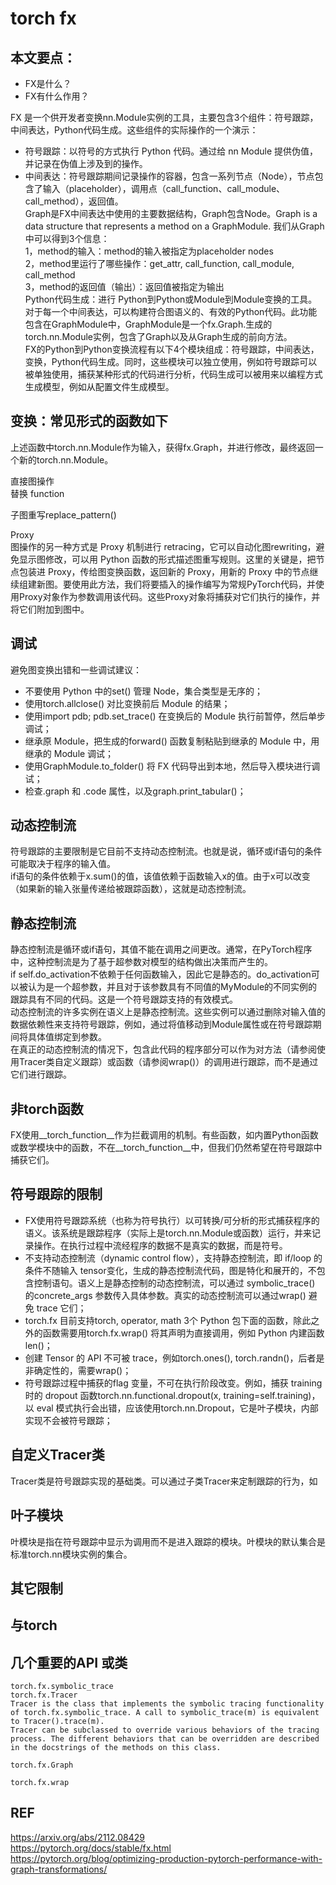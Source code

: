 # torch fx

## 本文要点：   
* FX是什么？   
* FX有什么作用？   

FX 是一个供开发者变换nn.Module实例的工具，主要包含3个组件：符号跟踪，中间表达，Python代码生成。这些组件的实际操作的一个演示：

* 符号跟踪：以符号的方式执行 Python 代码。通过给 nn Module 提供伪值，并记录在伪值上涉及到的操作。  
* 中间表达：符号跟踪期间记录操作的容器，包含一系列节点（Node），节点包含了输入（placeholder），调用点（call_function、call_module、call_method），返回值。    
Graph是FX中间表达中使用的主要数据结构，Graph包含Node。Graph is a data structure that represents a method on a GraphModule. 我们从Graph中可以得到3个信息：   
1，method的输入：method的输入被指定为placeholder nodes     
2，method里运行了哪些操作：get_attr, call_function, call_module, call_method     
3，method的返回值（输出）：返回值被指定为输出    
Python代码生成：进行 Python到Python或Module到Module变换的工具。对于每一个中间表达，可以构建符合图语义的、有效的Python代码。此功能包含在GraphModule中，GraphModule是一个fx.Graph.生成的torch.nn.Module实例，包含了Graph以及从Graph生成的前向方法。   
FX的Python到Python变换流程有以下4个模块组成：符号跟踪，中间表达，变换，Python代码生成。同时，这些模块可以独立使用，例如符号跟踪可以被单独使用，捕获某种形式的代码进行分析，代码生成可以被用来以编程方式生成模型，例如从配置文件生成模型。    

## 变换：常见形式的函数如下 
 
上述函数中torch.nn.Module作为输入，获得fx.Graph，并进行修改，最终返回一个新的torch.nn.Module。    

直接图操作    
替换 function     

子图重写replace_pattern()   

Proxy     
图操作的另一种方式是 Proxy 机制进行 retracing，它可以自动化图rewriting，避免显示图修改，可以用 Python 函数的形式描述图重写规则。这里的关键是，把节点包装进 Proxy，传给图变换函数，返回新的 Proxy，用新的 Proxy 中的节点继续组建新图。要使用此方法，我们将要插入的操作编写为常规PyTorch代码，并使用Proxy对象作为参数调用该代码。这些Proxy对象将捕获对它们执行的操作，并将它们附加到图中。

## 调试   
避免图变换出错和一些调试建议：   
* 不要使用 Python 中的set() 管理 Node，集合类型是无序的；  
* 使用torch.allclose() 对比变换前后 Module 的结果；   
* 使用import pdb; pdb.set_trace() 在变换后的 Module 执行前暂停，然后单步调试；   
* 继承原 Module，把生成的forward() 函数复制粘贴到继承的 Module 中，用继承的 Module 调试；   
* 使用GraphModule.to_folder() 将 FX 代码导出到本地，然后导入模块进行调试；   
* 检查.graph 和 .code 属性，以及graph.print_tabular()；   

## 动态控制流    
符号跟踪的主要限制是它目前不支持动态控制流。也就是说，循环或if语句的条件可能取决于程序的输入值。   
if语句的条件依赖于x.sum()的值，该值依赖于函数输入x的值。由于x可以改变（如果新的输入张量传递给被跟踪函数），这就是动态控制流。   

## 静态控制流   
静态控制流是循环或if语句，其值不能在调用之间更改。通常，在PyTorch程序中，这种控制流是为了基于超参数对模型的结构做出决策而产生的。   
if self.do_activation不依赖于任何函数输入，因此它是静态的。do_activation可以被认为是一个超参数，并且对于该参数具有不同值的MyModule的不同实例的跟踪具有不同的代码。这是一个符号跟踪支持的有效模式。   
动态控制流的许多实例在语义上是静态控制流。这些实例可以通过删除对输入值的数据依赖性来支持符号跟踪，例如，通过将值移动到Module属性或在符号跟踪期间将具体值绑定到参数。    
在真正的动态控制流的情况下，包含此代码的程序部分可以作为对方法（请参阅使用Tracer类自定义跟踪）或函数（请参阅wrap()）的调用进行跟踪，而不是通过它们进行跟踪。   

## 非torch函数   
FX使用__torch_function__作为拦截调用的机制。有些函数，如内置Python函数或数学模块中的函数，不在__torch_function__中，但我们仍然希望在符号跟踪中捕获它们。   

## 符号跟踪的限制   
* FX使用符号跟踪系统（也称为符号执行）以可转换/可分析的形式捕获程序的语义。该系统是跟踪程序（实际上是torch.nn.Module或函数）运行，并来记录操作。在执行过程中流经程序的数据不是真实的数据，而是符号。    
* 不支持动态控制流（dynamic control flow），支持静态控制流，即 if/loop 的条件不随输入 tensor变化，生成的静态控制流代码，图是特化和展开的，不包含控制语句。语义上是静态控制的动态控制流，可以通过 symbolic_trace() 的concrete_args 参数传入具体参数。真实的动态控制流可以通过wrap() 避免 trace 它们；     
* torch.fx 目前支持torch, operator, math 3个 Python 包下面的函数，除此之外的函数需要用torch.fx.wrap() 将其声明为直接调用，例如 Python 内建函数len()；    
* 创建 Tensor 的 API 不可被 trace，例如torch.ones(), torch.randn()，后者是非确定性的，需要wrap()；    
* 符号跟踪过程中捕获的flag 变量，不可在执行阶段改变。例如，捕获 training 时的 dropout 函数torch.nn.functional.dropout(x, training=self.training)，以 eval 模式执行会出错，应该使用torch.nn.Dropout，它是叶子模块，内部实现不会被符号跟踪；    

## 自定义Tracer类   
Tracer类是符号跟踪实现的基础类。可以通过子类Tracer来定制跟踪的行为，如     

## 叶子模块
叶模块是指在符号跟踪中显示为调用而不是进入跟踪的模块。叶模块的默认集合是标准torch.nn模块实例的集合。   

## 其它限制   

## 与torch   

## 几个重要的API 或类    
```
torch.fx.symbolic_trace  
torch.fx.Tracer
Tracer is the class that implements the symbolic tracing functionality of torch.fx.symbolic_trace. A call to symbolic_trace(m) is equivalent to Tracer().trace(m).
Tracer can be subclassed to override various behaviors of the tracing process. The different behaviors that can be overridden are described in the docstrings of the methods on this class.

torch.fx.Graph

torch.fx.wrap
```


## REF
https://arxiv.org/abs/2112.08429  
https://pytorch.org/docs/stable/fx.html    
https://pytorch.org/blog/optimizing-production-pytorch-performance-with-graph-transformations/   

